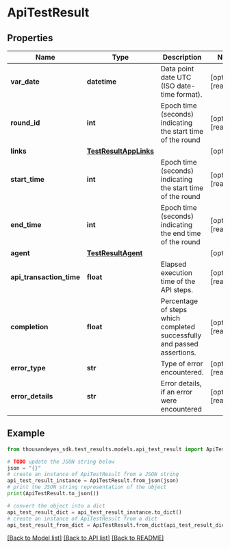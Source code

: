 # ApiTestResult


## Properties

Name | Type | Description | Notes
------------ | ------------- | ------------- | -------------
**var_date** | **datetime** | Data point date UTC (ISO date-time format). | [optional] [readonly] 
**round_id** | **int** | Epoch time (seconds) indicating the start time of the round | [optional] [readonly] 
**links** | [**TestResultAppLinks**](TestResultAppLinks.md) |  | [optional] 
**start_time** | **int** | Epoch time (seconds) indicating the start time of the round | [optional] [readonly] 
**end_time** | **int** | Epoch time (seconds) indicating the end time of the round | [optional] [readonly] 
**agent** | [**TestResultAgent**](TestResultAgent.md) |  | [optional] 
**api_transaction_time** | **float** | Elapsed execution time of the API steps. | [optional] [readonly] 
**completion** | **float** | Percentage of steps which completed successfully and passed assertions. | [optional] [readonly] 
**error_type** | **str** | Type of error encountered. | [optional] [readonly] 
**error_details** | **str** | Error details, if an error were encountered | [optional] [readonly] 

## Example

```python
from thousandeyes_sdk.test_results.models.api_test_result import ApiTestResult

# TODO update the JSON string below
json = "{}"
# create an instance of ApiTestResult from a JSON string
api_test_result_instance = ApiTestResult.from_json(json)
# print the JSON string representation of the object
print(ApiTestResult.to_json())

# convert the object into a dict
api_test_result_dict = api_test_result_instance.to_dict()
# create an instance of ApiTestResult from a dict
api_test_result_from_dict = ApiTestResult.from_dict(api_test_result_dict)
```
[[Back to Model list]](../README.md#documentation-for-models) [[Back to API list]](../README.md#documentation-for-api-endpoints) [[Back to README]](../README.md)


